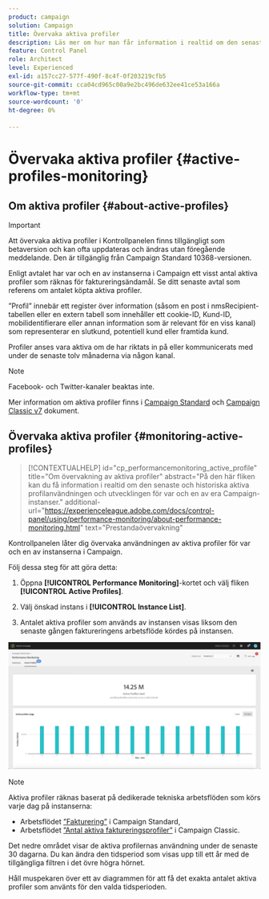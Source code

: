 ```yaml
---
product: campaign
solution: Campaign
title: Övervaka aktiva profiler
description: Läs mer om hur man får information i realtid om den senaste och historiska användningen gällande aktiva profiler och utvecklingen för var och en av sina instanser i Campaign.
feature: Control Panel
role: Architect
level: Experienced
exl-id: a157cc27-577f-490f-8c4f-0f203219cfb5
source-git-commit: cca04cd965c00a9e2bc496de632ee41ce53a166a
workflow-type: tm+mt
source-wordcount: '0'
ht-degree: 0%

---
```


# Övervaka aktiva profiler {#active-profiles-monitoring}

## Om aktiva profiler {#about-active-profiles}

>[!IMPORTANT]
>
>Att övervaka aktiva profiler i Kontrollpanelen finns tillgängligt som betaversion och kan ofta uppdateras och ändras utan föregående meddelande. Den är tillgänglig från Campaign Standard 10368-versionen.

Enligt avtalet har var och en av instanserna i Campaign ett visst antal aktiva profiler som räknas för faktureringsändamål. Se ditt senaste avtal som referens om antalet köpta aktiva profiler.

”Profil” innebär ett register över information (såsom en post i nmsRecipient-tabellen eller en extern tabell som innehåller ett cookie-ID, Kund-ID, mobilidentifierare eller annan information som är relevant för en viss kanal) som representerar en slutkund, potentiell kund eller framtida kund.

Profiler anses vara aktiva om de har riktats in på eller kommunicerats med under de senaste tolv månaderna via någon kanal.

>[!NOTE]
>
>Facebook- och Twitter-kanaler beaktas inte.

Mer information om aktiva profiler finns i [Campaign Standard](https://experienceleague.adobe.com/docs/campaign-standard/using/profiles-and-audiences/managing-profiles/active-profiles.html) och [Campaign Classic v7](https://experienceleague.adobe.com/docs/campaign-classic/using/getting-started/profile-management/about-profiles.html#active-profiles) dokument.

## Övervaka aktiva profiler {#monitoring-active-profiles}

>[!CONTEXTUALHELP]
>id="cp_performancemonitoring_active_profile"
>title="Om övervakning av aktiva profiler"
>abstract="På den här fliken kan du få information i realtid om den senaste och historiska aktiva profilanvändningen och utvecklingen för var och en av era Campaign-instanser."
>additional-url="https://experienceleague.adobe.com/docs/control-panel/using/performance-monitoring/about-performance-monitoring.html" text="Prestandaövervakning"

Kontrollpanelen låter dig övervaka användningen av aktiva profiler för var och en av instanserna i Campaign.

Följ dessa steg för att göra detta:

1. Öppna **[!UICONTROL Performance Monitoring]**-kortet och välj fliken **[!UICONTROL Active Profiles]**.

1. Välj önskad instans i **[!UICONTROL Instance List]**.

1. Antalet aktiva profiler som används av instansen visas liksom den senaste gången faktureringens arbetsflöde kördes på instansen.

![](assets/active-profiles-graph.png)

>[!NOTE]
>
>Aktiva profiler räknas baserat på dedikerade tekniska arbetsflöden som körs varje dag på instanserna:
>
>* Arbetsflödet [”Fakturering”](https://experienceleague.adobe.com/docs/campaign-standard/using/administrating/application-settings/technical-workflows.html) i Campaign Standard,
>* Arbetsflödet [”Antal aktiva faktureringsprofiler”](https://experienceleague.adobe.com/docs/campaign-classic/using/automating-with-workflows/advanced-management/about-technical-workflows.html) i Campaign Classic.


Det nedre området visar de aktiva profilernas användning under de senaste 30 dagarna. Du kan ändra den tidsperiod som visas upp till ett år med de tillgängliga filtren i det övre högra hörnet.

Håll muspekaren över ett av diagrammen för att få det exakta antalet aktiva profiler som använts för den valda tidsperioden.
